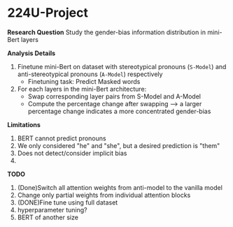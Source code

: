 # 224U-Project

**Research Question**
Study the gender-bias information distribution in mini-Bert layers

**Analysis Details**
1. Finetune mini-Bert on dataset with stereotypical pronouns (`S-Model`) and anti-stereotypical pronouns (`A-Model`) respectively
    - Finetuning task: Predict Masked words
2. For each layers in the mini-Bert architecture:
    - Swap corresponding layer pairs from S-Model and A-Model 
    - Compute the percentage change after swapping --> a larger percentage change indicates a more concentrated gender-bias 

**Limitations**
1. BERT cannot predict pronouns 
2. We only considered "he" and "she", but a desired prediction is "them" 
3. Does not detect/consider implicit bias
4. 
**TODO**
1. (Done)Switch all attention weights from anti-model to the vanilla model
2. Change only partial weights from individual attention blocks
3. (DONE)Fine tune using full dataset
4. hyperparameter tuning?
5. BERT of another size
